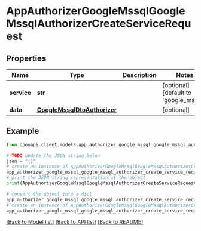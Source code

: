 # AppAuthorizerGoogleMssqlGoogleMssqlAuthorizerCreateServiceRequest


## Properties

Name | Type | Description | Notes
------------ | ------------- | ------------- | -------------
**service** | **str** |  | [optional] [default to 'google_mssql']
**data** | [**GoogleMssqlDtoAuthorizer**](GoogleMssqlDtoAuthorizer.md) |  | [optional] 

## Example

```python
from openapi_client.models.app_authorizer_google_mssql_google_mssql_authorizer_create_service_request import AppAuthorizerGoogleMssqlGoogleMssqlAuthorizerCreateServiceRequest

# TODO update the JSON string below
json = "{}"
# create an instance of AppAuthorizerGoogleMssqlGoogleMssqlAuthorizerCreateServiceRequest from a JSON string
app_authorizer_google_mssql_google_mssql_authorizer_create_service_request_instance = AppAuthorizerGoogleMssqlGoogleMssqlAuthorizerCreateServiceRequest.from_json(json)
# print the JSON string representation of the object
print(AppAuthorizerGoogleMssqlGoogleMssqlAuthorizerCreateServiceRequest.to_json())

# convert the object into a dict
app_authorizer_google_mssql_google_mssql_authorizer_create_service_request_dict = app_authorizer_google_mssql_google_mssql_authorizer_create_service_request_instance.to_dict()
# create an instance of AppAuthorizerGoogleMssqlGoogleMssqlAuthorizerCreateServiceRequest from a dict
app_authorizer_google_mssql_google_mssql_authorizer_create_service_request_from_dict = AppAuthorizerGoogleMssqlGoogleMssqlAuthorizerCreateServiceRequest.from_dict(app_authorizer_google_mssql_google_mssql_authorizer_create_service_request_dict)
```
[[Back to Model list]](../README.md#documentation-for-models) [[Back to API list]](../README.md#documentation-for-api-endpoints) [[Back to README]](../README.md)


